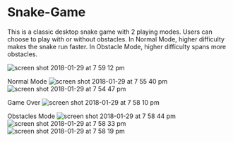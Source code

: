 # Snake-Game
This is a classic desktop snake game with 2 playing modes. Users can choose to play with or without obstacles. In Normal Mode, higher difficulty makes the snake run faster. In Obstacle Mode, higher difficulty spans more obstacles.  

![screen shot 2018-01-29 at 7 59 12 pm](https://user-images.githubusercontent.com/27473150/35542703-63f14600-052f-11e8-950d-14caf745c125.png)

Normal Mode
![screen shot 2018-01-29 at 7 55 40 pm](https://user-images.githubusercontent.com/27473150/35542721-95445f08-052f-11e8-8830-739eabc1ab35.png)
![screen shot 2018-01-29 at 7 54 47 pm](https://user-images.githubusercontent.com/27473150/35542722-95522de0-052f-11e8-9e7e-ce407aa20cff.png)

Game Over
![screen shot 2018-01-29 at 7 58 10 pm](https://user-images.githubusercontent.com/27473150/35542736-a6363e76-052f-11e8-90b4-7f696414b5b8.png)

Obstacles Mode 
![screen shot 2018-01-29 at 7 58 44 pm](https://user-images.githubusercontent.com/27473150/35542745-b6188d94-052f-11e8-88c1-80079d0e317c.png)
![screen shot 2018-01-29 at 7 58 33 pm](https://user-images.githubusercontent.com/27473150/35542746-b6276ee0-052f-11e8-9d31-cf0c11746239.png)
![screen shot 2018-01-29 at 7 58 19 pm](https://user-images.githubusercontent.com/27473150/35542747-b6359fe2-052f-11e8-9952-3432615841be.png)



